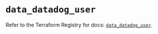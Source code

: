 # `data_datadog_user`

Refer to the Terraform Registry for docs: [`data_datadog_user`](https://registry.terraform.io/providers/datadog/datadog/3.36.1/docs/data-sources/user).
